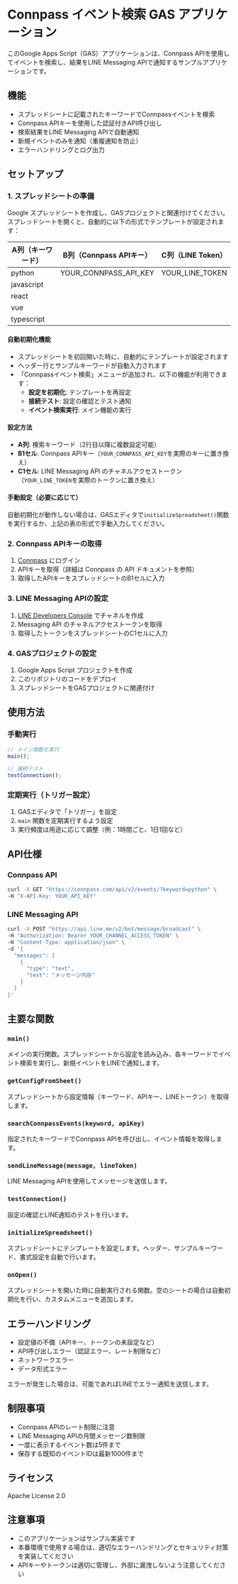 <!--
Copyright 2023 Google LLC

Licensed under the Apache License, Version 2.0 (the "License");
you may not use this file except in compliance with the License.
You may obtain a copy of the License at

      http://www.apache.org/licenses/LICENSE-2.0

Unless required by applicable law or agreed to in writing, software
distributed under the License is distributed on an "AS IS" BASIS,
WITHOUT WARRANTIES OR CONDITIONS OF ANY KIND, either express or implied.
See the License for the specific language governing permissions and
limitations under the License.
-->
# Connpass イベント検索 GAS アプリケーション

このGoogle Apps Script（GAS）アプリケーションは、Connpass APIを使用してイベントを検索し、結果をLINE Messaging APIで通知するサンプルアプリケーションです。

## 機能

- スプレッドシートに記載されたキーワードでConnpassイベントを検索
- Connpass APIキーを使用した認証付きAPI呼び出し
- 検索結果をLINE Messaging APIで自動通知
- 新規イベントのみを通知（重複通知を防止）
- エラーハンドリングとログ出力

## セットアップ

### 1. スプレッドシートの準備

Google スプレッドシートを作成し、GASプロジェクトと関連付けてください。スプレッドシートを開くと、自動的に以下の形式でテンプレートが設定されます：

| A列（キーワード） | B列（Connpass APIキー） | C列（LINE Token） |
|------------------|------------------------|-------------------|
| python           | YOUR_CONNPASS_API_KEY  | YOUR_LINE_TOKEN   |
| javascript       |                        |                   |
| react            |                        |                   |
| vue              |                        |                   |
| typescript       |                        |                   |

#### 自動初期化機能

- スプレッドシートを初回開いた時に、自動的にテンプレートが設定されます
- ヘッダー行とサンプルキーワードが自動入力されます
- 「Connpassイベント検索」メニューが追加され、以下の機能が利用できます：
  - **設定を初期化**: テンプレートを再設定
  - **接続テスト**: 設定の確認とテスト通知
  - **イベント検索実行**: メイン機能の実行

#### 設定方法

- **A列**: 検索キーワード（2行目以降に複数設定可能）
- **B1セル**: Connpass APIキー（`YOUR_CONNPASS_API_KEY`を実際のキーに置き換え）
- **C1セル**: LINE Messaging API のチャネルアクセストークン（`YOUR_LINE_TOKEN`を実際のトークンに置き換え）

#### 手動設定（必要に応じて）

自動初期化が動作しない場合は、GASエディタで`initializeSpreadsheet()`関数を実行するか、上記の表の形式で手動入力してください。

### 2. Connpass APIキーの取得

1. [Connpass](https://connpass.com/) にログイン
2. APIキーを取得（詳細は Connpass の API ドキュメントを参照）
3. 取得したAPIキーをスプレッドシートのB1セルに入力

### 3. LINE Messaging APIの設定

1. [LINE Developers Console](https://developers.line.biz/) でチャネルを作成
2. Messaging API のチャネルアクセストークンを取得
3. 取得したトークンをスプレッドシートのC1セルに入力

### 4. GASプロジェクトの設定

1. Google Apps Script プロジェクトを作成
2. このリポジトリのコードをデプロイ
3. スプレッドシートをGASプロジェクトに関連付け

## 使用方法

### 手動実行

```javascript
// メイン関数を実行
main();

// 接続テスト
testConnection();
```

### 定期実行（トリガー設定）

1. GASエディタで「トリガー」を設定
2. `main` 関数を定期実行するよう設定
3. 実行頻度は用途に応じて調整（例：1時間ごと、1日1回など）

## API仕様

### Connpass API

```bash
curl -X GET "https://connpass.com/api/v2/events/?keyword=python" \
-H "X-API-Key: YOUR_API_KEY"
```

### LINE Messaging API

```bash
curl -X POST "https://api.line.me/v2/bot/message/broadcast" \
-H "Authorization: Bearer YOUR_CHANNEL_ACCESS_TOKEN" \
-H "Content-Type: application/json" \
-d '{
  "messages": [
    {
      "type": "text",
      "text": "メッセージ内容"
    }
  ]
}'
```

## 主要な関数

### `main()`

メインの実行関数。スプレッドシートから設定を読み込み、各キーワードでイベント検索を実行し、新規イベントをLINEで通知します。

### `getConfigFromSheet()`

スプレッドシートから設定情報（キーワード、APIキー、LINEトークン）を取得します。

### `searchConnpassEvents(keyword, apiKey)`

指定されたキーワードでConnpass APIを呼び出し、イベント情報を取得します。

### `sendLineMessage(message, lineToken)`

LINE Messaging APIを使用してメッセージを送信します。

### `testConnection()`

設定の確認とLINE通知のテストを行います。

### `initializeSpreadsheet()`

スプレッドシートにテンプレートを設定します。ヘッダー、サンプルキーワード、書式設定を自動で行います。

### `onOpen()`

スプレッドシートを開いた時に自動実行される関数。空のシートの場合は自動初期化を行い、カスタムメニューを追加します。

## エラーハンドリング

- 設定値の不備（APIキー、トークンの未設定など）
- API呼び出しエラー（認証エラー、レート制限など）
- ネットワークエラー
- データ形式エラー

エラーが発生した場合は、可能であればLINEでエラー通知を送信します。

## 制限事項

- Connpass APIのレート制限に注意
- LINE Messaging APIの月間メッセージ数制限
- 一度に表示するイベント数は5件まで
- 保存する既知のイベントIDは最新1000件まで

## ライセンス

Apache License 2.0

## 注意事項

- このアプリケーションはサンプル実装です
- 本番環境で使用する場合は、適切なエラーハンドリングとセキュリティ対策を実装してください
- APIキーやトークンは適切に管理し、外部に漏洩しないよう注意してください
